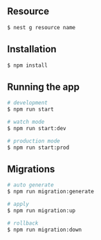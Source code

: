 ## Resource
```bash
$ nest g resource name
```

## Installation

```bash
$ npm install
```

## Running the app

```bash
# development
$ npm run start

# watch mode
$ npm run start:dev

# production mode
$ npm run start:prod
```

## Migrations

```bash
# auto generate
$ npm run migration:generate

# apply
$ npm run migration:up

# rollback
$ npm run migration:down
```
